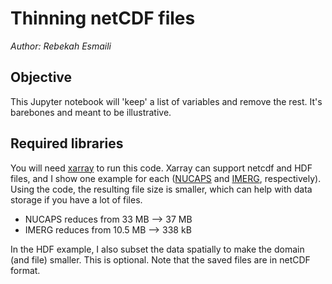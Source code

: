 # Thinning netCDF files

*Author: Rebekah Esmaili*

## Objective
This Jupyter notebook will 'keep' a list of variables and remove the rest. It's barebones and meant to be illustrative.

## Required libraries
You will need [xarray](http://xarray.pydata.org/en/stable/) to run this code. Xarray can support netcdf and HDF files, and I show one example for each ([NUCAPS](https://weather.msfc.nasa.gov/nucaps/) and [IMERG](https://doi.org/10.5067/GPM/IMERG/3B-MONTH/06), respectively). Using the code, the resulting file size is smaller, which can help with data storage if you have a lot of files.

* NUCAPS reduces from 33 MB --> 37 MB
* IMERG reduces from 10.5 MB --> 338 kB

In the HDF example, I also subset the data spatially to make the domain (and file) smaller. This is optional. Note that the saved files are in netCDF format.
